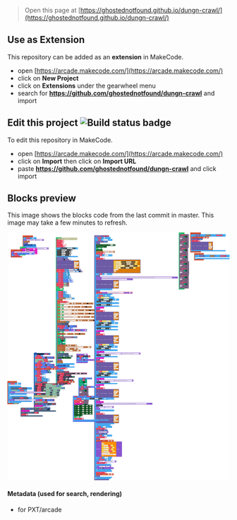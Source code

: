  


> Open this page at [https://ghostednotfound.github.io/dungn-crawl/](https://ghostednotfound.github.io/dungn-crawl/)

## Use as Extension

This repository can be added as an **extension** in MakeCode.

* open [https://arcade.makecode.com/](https://arcade.makecode.com/)
* click on **New Project**
* click on **Extensions** under the gearwheel menu
* search for **https://github.com/ghostednotfound/dungn-crawl** and import

## Edit this project ![Build status badge](https://github.com/ghostednotfound/dungn-crawl/workflows/MakeCode/badge.svg)

To edit this repository in MakeCode.

* open [https://arcade.makecode.com/](https://arcade.makecode.com/)
* click on **Import** then click on **Import URL**
* paste **https://github.com/ghostednotfound/dungn-crawl** and click import

## Blocks preview

This image shows the blocks code from the last commit in master.
This image may take a few minutes to refresh.

![A rendered view of the blocks](https://github.com/ghostednotfound/dungn-crawl/raw/master/.github/makecode/blocks.png)

#### Metadata (used for search, rendering)

* for PXT/arcade
<script src="https://makecode.com/gh-pages-embed.js"></script><script>makeCodeRender("{{ site.makecode.home_url }}", "{{ site.github.owner_name }}/{{ site.github.repository_name }}");</script>
